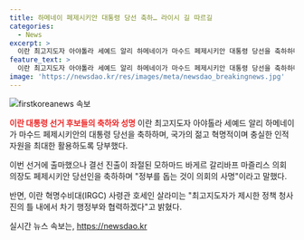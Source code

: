 ```yaml
---
title: 하메네이 페제시키안 대통령 당선 축하… 라이시 길 따르길
categories:
  - News
excerpt: >
  이란 최고지도자 아야톨라 세예드 알리 하메네이가 마수드 페제시키안 대통령 당선을 축하하며 국가의 젊고 혁명적인 인적 자원을 최대한 활용하라고 당부했다. 또한, 페제시키안과 선거 과정에 참여한 모든 사람들에 축하를 전하고, 협력을 강조하며 국가 발전을 위한 노력을 당부했다. 이에 대한 하메네이의 발언과 혁명수비대(IRGC) 사령관, 모하마드 바게르 갈리바프 마즐리스 의장의 축하 성명도 전해졌다.
feature_text: >
  이란 최고지도자 아야톨라 세예드 알리 하메네이가 마수드 페제시키안 대통령 당선을 축하하며 국가의 젊고 혁명적인 인적 자원을 최대한 활용하라고 당부했다. 또한, 페제시키안과 선거 과정에 참여한 모든 사람들에 축하를 전하고, 협력을 강조하며 국가 발전을 위한 노력을 당부했다. 이에 대한 하메네이의 발언과 혁명수비대(IRGC) 사령관, 모하마드 바게르 갈리바프 마즐리스 의장의 축하 성명도 전해졌다.
image: 'https://newsdao.kr/res/images/meta/newsdao_breakingnews.jpg'
---
```


<p><img src="https://newsdao.kr/res/images/meta/newsdao_breakingnews.jpg" alt="firstkoreanews 속보" /></p>

<p><b><span style="color: #ee2323;">이란 대통령 선거 후보들의 축하와 성명</span></b>
이란 최고지도자 아야톨라 세예드 알리 하메네이가 마수드 페제시키안의 대통령 당선을 축하하며, 국가의 젊고 혁명적이며 충실한 인적 자원을 최대한 활용하도록 당부했다.</p>

<p>이번 선거에 출마했으나 결선 진출이 좌절된 모하마드 바게르 갈리바프 마즐리스 의회 의장도 페제시키안 당선인을 축하하며 "정부를 돕는 것이 의회의 사명"이라고 말했다.</p>

<p>반면, 이란 혁명수비대(IRGC) 사령관 호세인 살라미는 "최고지도자가 제시한 정책 청사진의 틀 내에서 차기 행정부와 협력하겠다"고 밝혔다.</p>
실시간 뉴스 속보는, <a href="https://newsdao.kr" rel="dofollow">https://newsdao.kr</a>


